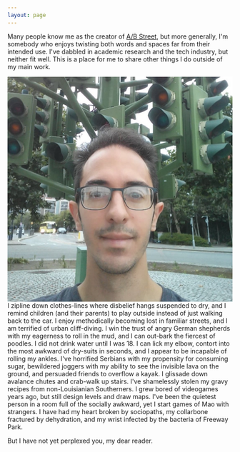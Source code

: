```yaml
---
layout: page
---
```


Many people know me as the creator of [A/B Street](abstreet.org), but more generally, I'm somebody who enjoys twisting both words and spaces far from their intended use. I've dabbled in academic research and the tech industry, but neither fit well. This is a place for me to share other things I do outside of my main work.

<img style="float: left;" src="london_face.jpg"/>

I zipline down clothes-lines where disbelief hangs suspended to dry, and I remind children (and their parents) to play outside instead of just walking back to the car. I enjoy methodically becoming lost in familiar streets, and I am terrified of urban cliff-diving. I win the trust of angry German shepherds with my eagerness to roll in the mud, and I can out-bark the fiercest of poodles. I did not drink water until I was 18. I can lick my elbow, contort into the most awkward of dry-suits in seconds, and I appear to be incapable of rolling my ankles. I've horrified Serbians with my propensity for consuming sugar, bewildered joggers with my ability to see the invisible lava on the ground, and persuaded friends to overflow a kayak. I glissade down avalance chutes and crab-walk up stairs. I've shamelessly stolen my gravy recipes from non-Louisianian Southerners. I grew bored of videogames years ago, but still design levels and draw maps. I've been the quietest person in a room full of the socially awkward, yet I start games of Mao with strangers. I have had my heart broken by sociopaths, my collarbone fractured by dehydration, and my wrist infected by the bacteria of Freeway Park.

But I have not yet perplexed you, my dear reader.
